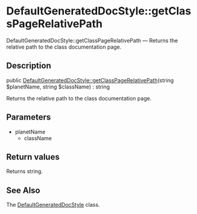 DefaultGeneratedDocStyle::getClassPageRelativePath
================

DefaultGeneratedDocStyle::getClassPageRelativePath — Returns the relative path to the class documentation page.

Description
---------------


public [DefaultGeneratedDocStyle::getClassPageRelativePath](https://github.com/lingtalfi/DocTools/blob/master/doc/api/DocTools/GeneratedDocStyle/DefaultGeneratedDocStyle/getClassPageRelativePath.md)(string $planetName, string $className) : string




Returns the relative path to the class documentation page.




Parameters
--------------

- planetName
    - className
    

Return values
----------------

Returns string.









See Also
-----------

The [DefaultGeneratedDocStyle](https://github.com/lingtalfi/DocTools/blob/master/doc/api/DocTools/GeneratedDocStyle/DefaultGeneratedDocStyle.md) class.
